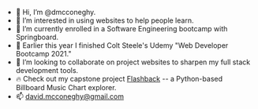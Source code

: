 - 👋 Hi, I’m @dmcconeghy.
- 👀 I’m interested in using websites to help people learn.
- 🌱 I’m currently enrolled in a Software Engineering bootcamp with Springboard. 
- 🌱 Earlier this year I finished Colt Steele's Udemy "Web Developer Bootcamp 2021."
- 💞️ I’m looking to collaborate on project websites to sharpen my full stack development tools.
- 🔥 Check out my capstone project [Flashback](https://flashback-dwm.herokuapp.com/) -- a Python-based Billboard Music Chart explorer. 
- 📫 david.mcconeghy@gmail.com

<!---
dmcconeghy/dmcconeghy is a ✨ special ✨ repository because its `README.md` (this file) appears on your GitHub profile.
You can click the Preview link to take a look at your changes.
--->
